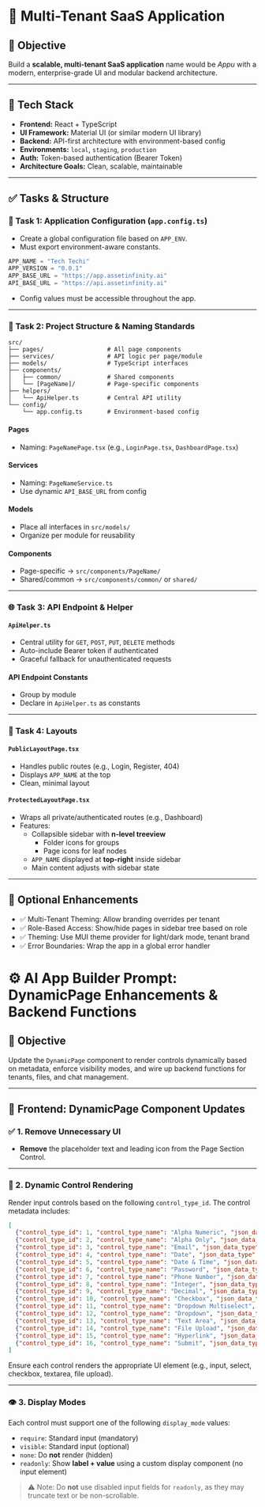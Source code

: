 # 🧠 Multi-Tenant SaaS Application

## 🎯 Objective
Build a **scalable, multi-tenant SaaS application** name would be *Appu* with a modern, enterprise-grade UI and modular backend architecture.

---

## 🧩 Tech Stack

- **Frontend:** React + TypeScript
- **UI Framework:** Material UI (or similar modern UI library)
- **Backend:** API-first architecture with environment-based config
- **Environments:** `local`, `staging`, `production`
- **Auth:** Token-based authentication (Bearer Token)
- **Architecture Goals:** Clean, scalable, maintainable

---

## ✅ Tasks & Structure

### 🔧 Task 1: Application Configuration (`app.config.ts`)
- Create a global configuration file based on `APP_ENV`.
- Must export environment-aware constants.

```ts
APP_NAME = "Tech Techi"
APP_VERSION = "0.0.1"
APP_BASE_URL = "https://app.assetinfinity.ai"
API_BASE_URL = "https://api.assetinfinity.ai"
```

- Config values must be accessible throughout the app.

---

### 📁 Task 2: Project Structure & Naming Standards

```
src/
├── pages/                  # All page components
├── services/               # API logic per page/module
├── models/                 # TypeScript interfaces
├── components/
│   ├── common/             # Shared components
│   └── [PageName]/         # Page-specific components
├── helpers/
│   └── ApiHelper.ts        # Central API utility
└── config/
    └── app.config.ts       # Environment-based config
```

#### Pages
- Naming: `PageNamePage.tsx` (e.g., `LoginPage.tsx`, `DashboardPage.tsx`)

#### Services
- Naming: `PageNameService.ts`
- Use dynamic `API_BASE_URL` from config

#### Models
- Place all interfaces in `src/models/`
- Organize per module for reusability

#### Components
- Page-specific → `src/components/PageName/`
- Shared/common → `src/components/common/` or `shared/`

---

### 🌐 Task 3: API Endpoint & Helper

#### `ApiHelper.ts`
- Central utility for `GET`, `POST`, `PUT`, `DELETE` methods
- Auto-include Bearer token if authenticated
- Graceful fallback for unauthenticated requests

#### API Endpoint Constants
- Group by module
- Declare in `ApiHelper.ts` as constants

---

### 🧱 Task 4: Layouts

#### `PublicLayoutPage.tsx`
- Handles public routes (e.g., Login, Register, 404)
- Displays `APP_NAME` at the top
- Clean, minimal layout

#### `ProtectedLayoutPage.tsx`
- Wraps all private/authenticated routes (e.g., Dashboard)
- Features:
  - Collapsible sidebar with **n-level treeview**
    - Folder icons for groups
    - Page icons for leaf nodes
  - `APP_NAME` displayed at **top-right** inside sidebar
  - Main content adjusts with sidebar state

---

## 🌟 Optional Enhancements

- ✅ Multi-Tenant Theming: Allow branding overrides per tenant
- ✅ Role-Based Access: Show/hide pages in sidebar tree based on role
- ✅ Theming: Use MUI theme provider for light/dark mode, tenant brand
- ✅ Error Boundaries: Wrap the app in a global error handler

# ⚙️ AI App Builder Prompt: DynamicPage Enhancements & Backend Functions

## 🎯 Objective
Update the `DynamicPage` component to render controls dynamically based on metadata, enforce visibility modes, and wire up backend functions for tenants, files, and chat management.

---

## 🧱 Frontend: DynamicPage Component Updates

### ✅ 1. Remove Unnecessary UI
- **Remove** the placeholder text and leading icon from the Page Section Control.

---

### 🧪 2. Dynamic Control Rendering

Render input controls based on the following `control_type_id`. The control metadata includes:

```json
[
  {"control_type_id": 1, "control_type_name": "Alpha Numeric", "json_data_type": "string", "db_data_type": "text"},
  {"control_type_id": 2, "control_type_name": "Alpha Only", "json_data_type": "string", "db_data_type": "date"},
  {"control_type_id": 3, "control_type_name": "Email", "json_data_type": "string", "db_data_type": "text"},
  {"control_type_id": 4, "control_type_name": "Date", "json_data_type": "string", "db_data_type": "date"},
  {"control_type_id": 5, "control_type_name": "Date & Time", "json_data_type": "string", "db_data_type": "datetime"},
  {"control_type_id": 6, "control_type_name": "Password", "json_data_type": "string", "db_data_type": "text"},
  {"control_type_id": 7, "control_type_name": "Phone Number", "json_data_type": "string", "db_data_type": "text"},
  {"control_type_id": 8, "control_type_name": "Integer", "json_data_type": "number", "db_data_type": "integer"},
  {"control_type_id": 9, "control_type_name": "Decimal", "json_data_type": "number", "db_data_type": "decimal"},
  {"control_type_id": 10, "control_type_name": "Checkbox", "json_data_type": "boolean", "db_data_type": "boolean"},
  {"control_type_id": 11, "control_type_name": "Dropdown Multiselect", "json_data_type": "string", "db_data_type": "text"},
  {"control_type_id": 12, "control_type_name": "Dropdown", "json_data_type": "string", "db_data_type": "text"},
  {"control_type_id": 13, "control_type_name": "Text Area", "json_data_type": "string", "db_data_type": "text"},
  {"control_type_id": 14, "control_type_name": "File Upload", "json_data_type": "string", "db_data_type": "text"},
  {"control_type_id": 15, "control_type_name": "Hyperlink", "json_data_type": "string", "db_data_type": "text"},
  {"control_type_id": 16, "control_type_name": "Submit", "json_data_type": "string", "db_data_type": "text"}
]
```

Ensure each control renders the appropriate UI element (e.g., input, select, checkbox, textarea, file upload).

---

### 👁 3. Display Modes

Each control must support one of the following `display_mode` values:

- `require`: Standard input (mandatory)
- `visible`: Standard input (optional)
- `none`: Do **not** render (hidden)
- `readonly`: Show **label + value** using a custom display component (no input element)

> ⚠️ Note: Do **not** use disabled input fields for `readonly`, as they may truncate text or be non-scrollable.
